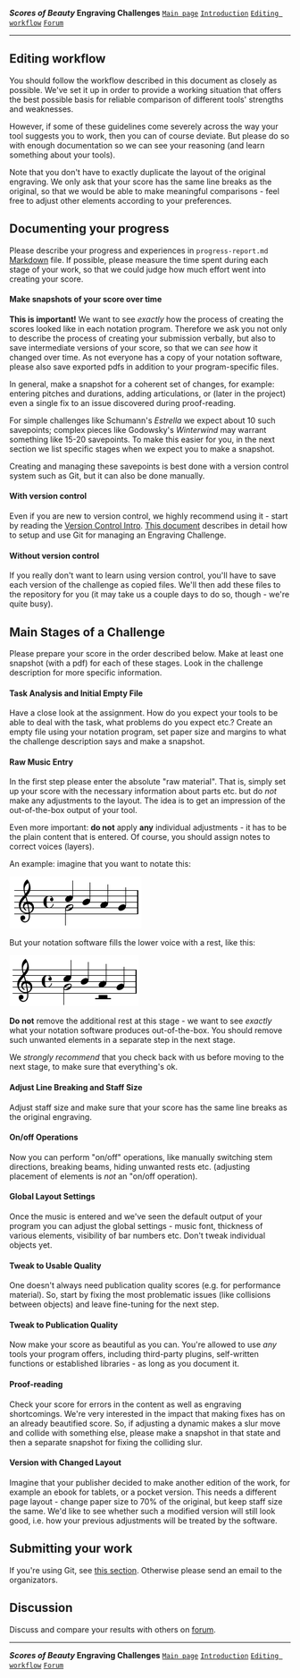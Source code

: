 **_Scores of Beauty_ Engraving Challenges**
[`Main page`](README.md)
[`Introduction`](1-introduction.md)
[`Editing workflow`](2-editing-workflow.md)
[`Forum`](http://engravingchallenges.freeforums.org)

-------------------------------------------


Editing workflow
----------------

You should follow the workflow described in this document as closely as
possible. We've set it up in order to provide a working situation that
offers the best possible basis for reliable comparison of different tools'
strengths and weaknesses.

However, if some of these guidelines come severely across the way your
tool suggests you to work, then you can of course deviate. But please
do so with enough documentation so we can see your reasoning (and learn
something about your tools).

Note that you don't have to exactly duplicate the layout of the original
engraving.  We only ask that your score has the same line breaks as the original,
so that we would be able to make meaningful comparisons - feel free to
adjust other elements according to your preferences.


Documenting your progress
-------------------------

Please describe your progress and experiences in `progress-report.md`
[Markdown](http://en.wikipedia.org/wiki/Markdown) file.
If possible, please measure the time spent during each stage of your work,
so that we could judge how much effort went into creating your score.

#### Make snapshots of your score over time

**This is important!**
We want to see _exactly_ how the process of creating the scores looked like
in each notation program.  Therefore we ask you not only to describe the process
of creating your submission verbally, but also to save intermediate versions
of your score, so that we can _see_ how it changed over time.  As not everyone
has a copy of your notation software, please also save exported pdfs in addition
to your program-specific files.

In general, make a snapshot for a coherent set of changes, for example:
entering pitches and durations, adding articulations, or (later in the project)
even a single fix to an issue discovered during proof-reading.

For simple challenges like Schumann's _Estrella_ we expect about
10 such savepoints; complex pieces like Godowsky's _Winterwind_ may
warrant something like 15-20 savepoints.  To make this easier for you,
in the next section we list specific stages when we expect you to make
a snapshot.

Creating and managing these savepoints is best done with a version control
system such as Git, but it can also be done manually.

#### With version control

Even if you are new to version control, we highly recommend using it -
start by reading the [Version Control Intro](2-version-control-intro.md).
[This document](4-using-git.md) describes in detail how to setup and use Git
for managing an Engraving Challenge.

#### Without version control

If you really don't want to learn using version control, you'll have to save
each version of the challenge as copied files.  We'll then add these files to the
repository for you (it may take us a couple days to do so, though - we're
quite busy).


Main Stages of a Challenge
--------------------------

Please prepare your score in the order described below.  Make at least one
snapshot (with a pdf) for each of these stages.  Look in the challenge description
for more specific information.

#### Task Analysis and Initial Empty File

Have a close look at the assignment.  How do you expect your tools to be able
to deal with the task, what problems do you expect etc.?  Create an empty file
using your notation program, set paper size and margins to what the challenge
description says and make a snapshot.

#### Raw Music Entry

In the first step please enter the absolute "raw material". That is,
simply set up your score with the necessary information about parts etc.
but do *not* make any adjustments to the layout.  The idea is to get
an impression of the out-of-the-box output of your tool.

Even more important: **do not** apply **any** individual adjustments -
it has to be the plain content that is entered.  Of course, you should
assign notes to correct voices (layers).

An example: imagine that you want to notate this:

![notation you want to write](rests-example-1.png)

But your notation software fills the lower voice with a rest, like this:

![notation your software produces](rests-example-2.png)

**Do not** remove the additional rest at this stage - we want to see _exactly_
what your notation software produces out-of-the-box.  You should remove such
unwanted elements in a separate step in the next stage.

We _strongly recommend_ that you check back with us before moving to the next stage,
to make sure that everything's ok.

<!--
#### Proof-reading / Peer review

Now the entered music should be proof-read. We can't prescribe too
specific workflows for this phase because they might differ between
the used tools. The only thing we require this to be done through
peer-review. That is, someone else has to proof-read the score. It is
up to you if you find a usable Git based solution or if you send a
printout by postal mail, just do it collaboratively and make notes
about your solutions.

Janek's comment:
I think we don't want to proof-read at this stage, because we actually
would *like* to see a few errors and the impact that fixing them makes
on a beautified score.  Maybe we should ask to introduce errors on purpose?

e.g. one pitch in wrong octave, one missing accidental,
one missing long slur...
-->

#### Adjust Line Breaking and Staff Size

Adjust staff size and make sure that your score has
the same line breaks as the original engraving.

#### On/off Operations

Now you can perform "on/off" operations, like manually switching stem
directions, breaking beams, hiding unwanted rests etc. (adjusting
placement of elements is *not* an "on/off operation).

#### Global Layout Settings

Once the music is entered and we've seen the default output of your
program you can adjust the global settings - music font, thickness
of various elements, visibility of bar numbers etc.
Don't tweak individual objects yet.

#### Tweak to Usable Quality

One doesn't always need publication quality scores (e.g. for performance
material). So, start by fixing the most problematic issues (like collisions
between objects) and leave fine-tuning for the next step.

#### Tweak to Publication Quality

Now make your score as beautiful as you can. You're allowed to use *any*
tools your program offers, including third-party plugins, self-written
functions or established libraries - as long as you document it.

#### Proof-reading

Check your score for errors in the content as well as engraving shortcomings.
We're very interested in the impact that making fixes has on an already beautified score.
So, if adjusting a dynamic makes a slur move and collide with something else,
please make a snapshot in that state and then a separate snapshot for fixing
the colliding slur.

#### Version with Changed Layout

Imagine that your publisher decided to make another edition of the work, for example
an ebook for tablets, or a pocket version.  This needs a different page layout -
change paper size to 70% of the original, but keep staff size the same.
We'd like to see whether such a modified version will still look good, i.e.
how your previous adjustments will be treated by the software.


Submitting your work
--------------------

If you're using Git, see [this section](4-using-git.md#submitting-your-changes).
Otherwise please send an email to the organizators.

Discussion
----------

Discuss and compare your results with others on [forum](http://engravingchallenges.freeforums.org).

<!--
We decided to create a forum for discussions about Engraving Challenges.  This is slightly inconvenient as it requires participants to create an account in yet another web service, but we decided that using email is not a good option since our conversations wouldn't be easily available for the public.

[forum](http://engravingchallenges.freeforums.org)

Rules:
- in the challenge boards, there should be only one thread for discussion about participant results.

After you consider your submission finished, and the pull request gets merged, yu should start a new topic onn the challenge board.

Afteer the discussion finishes, we will put the summary in ...

-->


-------------------------------------------
**_Scores of Beauty_ Engraving Challenges**
[`Main page`](README.md)
[`Introduction`](1-introduction.md)
[`Editing workflow`](2-editing-workflow.md)
[`Forum`](http://engravingchallenges.freeforums.org)
